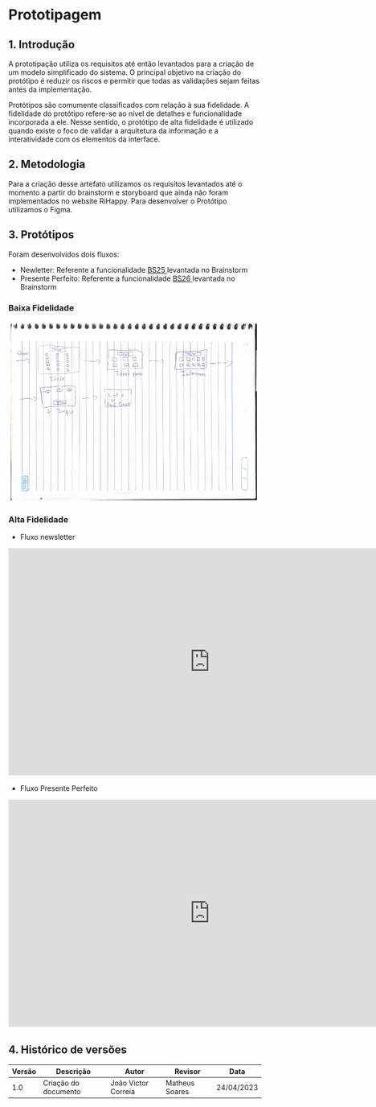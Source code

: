 # Prototipagem

## 1. Introdução

A prototipação utiliza os requisitos até então levantados para a criação de um modelo simplificado do sistema. O principal objetivo na criação do protótipo é reduzir os riscos e permitir que todas as validações sejam feitas antes da implementação.

Protótipos são comumente classificados com relação à sua fidelidade. A fidelidade do protótipo refere-se ao nível de detalhes e funcionalidade incorporada a ele. Nesse sentido, o protótipo de alta fidelidade é utilizado quando existe o foco de validar a arquitetura da informação e a interatividade com os elementos da interface.

## 2. Metodologia

Para a criação desse artefato utilizamos os requisitos levantados até o momento a partir do brainstorm e storyboard que ainda não foram implementados no website RiHappy. Para desenvolver o Protótipo utilizamos o Figma.

## 3. Protótipos

Foram desenvolvidos dois fluxos:

- Newletter: Referente a funcionalidade [BS25 ](https://unbarqdsw2023-1.github.io/2023.1_G4_ProjetoRiHappy/#/Base/1.1.1.5.Brainstorm)levantada no Brainstorm
- Presente Perfeito: Referente a funcionalidade [BS26 ](https://unbarqdsw2023-1.github.io/2023.1_G4_ProjetoRiHappy/#/Base/1.1.1.5.Brainstorm) levantada no Brainstorm

### Baixa Fidelidade

<img src="images/prototipo/prototipo_baixa.png" width="500" />

### Alta Fidelidade

- Fluxo newsletter
<iframe style="border: 1px solid rgba(0, 0, 0, 0.1);" width="800" height="450" src="https://www.figma.com/embed?embed_host=share&url=https%3A%2F%2Fwww.figma.com%2Fproto%2FyBVMC2i2dFsPpVEyDb1WMT%2FUntitled%3Fscaling%3Dscale-down%26page-id%3D1%253A2%26starting-point-node-id%3D1%253A3%26node-id%3D1-3" allowfullscreen></iframe>

- Fluxo Presente Perfeito
<iframe style="border: 1px solid rgba(0, 0, 0, 0.1);" width="800" height="450" src="https://www.figma.com/embed?embed_host=share&url=https%3A%2F%2Fwww.figma.com%2Fproto%2FyBVMC2i2dFsPpVEyDb1WMT%2FUntitled%3Fnode-id%3D21-24%26scaling%3Dscale-down%26page-id%3D20%253A23%26starting-point-node-id%3D37%253A2305" allowfullscreen></iframe>

## 4. Histórico de versões

| Versão | Descrição            | Autor               | Revisor        | Data       |
| ------ | -------------------- | ------------------- | -------------- | ---------- |
| 1.0    | Criação do documento | João Victor Correia | Matheus Soares | 24/04/2023 |
